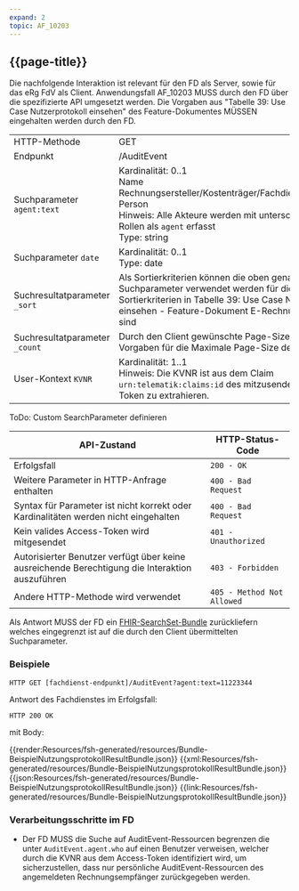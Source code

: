 ```yaml
---
expand: 2
topic: AF_10203
---
```


## {{page-title}}

Die nachfolgende Interaktion ist relevant für den FD als Server, sowie für das eRg FdV als Client. Anwendungsfall AF_10203 MUSS durch den FD über die spezifizierte API umgesetzt werden. Die Vorgaben aus "Tabelle 39: Use Case Nutzerprotokoll einsehen" des Feature-Dokumentes MÜSSEN eingehalten werden durch den FD.

|||
|-|-|
|HTTP-Methode|GET|
|Endpunkt|/AuditEvent|
|Suchparameter `agent:text`| Kardinalität: 0..1<br>Name Rechnungsersteller/Kostenträger/FachdienstVersicherte Person<br>Hinweis: Alle Akteure werden mit unterschiedlichen Rollen als `agent` erfasst<br>Type: string|
|Suchparameter `date`| Kardinalität: 0..1<br>Type: date|
|Suchresultatparameter `_sort`|Als Sortierkriterien können die oben genannten Suchparameter verwendet werden für die Inhalte die als Sortierkriterien in Tabelle 39: Use Case Nutzerprotokoll einsehen - Feature-Dokument E-Rechnung genannt sind|
|Suchresultatparameter `_count`|Durch den Client gewünschte Page-Size, der FD KANN Vorgaben für die Maximale Page-Size definieren|
|User-Kontext `KVNR`| Kardinalität: 1..1<br>Hinweis: Die KVNR ist aus dem Claim `urn:telematik:claims:id` des mitzusendenen Access-Token zu extrahieren.|

ToDo: Custom SearchParameter definieren

|API-Zustand|HTTP-Status-Code|
|-|-|
|Erfolgsfall|`200 - OK`|
|Weitere Parameter in HTTP-Anfrage enthalten|`400 - Bad Request`|
|Syntax für Parameter ist nicht korrekt oder Kardinalitäten werden nicht eingehalten|`400 - Bad Request`|
|Kein valides Access-Token wird mitgesendet|`401 - Unauthorized`|
|Autorisierter Benutzer verfügt über keine ausreichende Berechtigung die Interaktion auszuführen|`403 - Forbidden`|
|Andere HTTP-Methode wird verwendet|`405 - Method Not Allowed`|

Als Antwort MUSS der FD ein [FHIR-SearchSet-Bundle](https://www.hl7.org/fhir/r4/bundle.html#searchset) zurückliefern welches eingegrenzt ist auf die durch den Client übermittelten Suchparameter.

### Beispiele

```
HTTP GET [fachdienst-endpunkt]/AuditEvent?agent:text=11223344
```

Antwort des Fachdienstes im Erfolgsfall:

```
HTTP 200 OK
```
mit Body:

<tabs>
    <tab title="Parameter-Input">      
        {{render:Resources/fsh-generated/resources/Bundle-BeispielNutzungsprotokollResultBundle.json}}
    </tab>
    <tab title="XML">      
        {{xml:Resources/fsh-generated/resources/Bundle-BeispielNutzungsprotokollResultBundle.json}}
    </tab>
    <tab title="JSON">
        {{json:Resources/fsh-generated/resources/Bundle-BeispielNutzungsprotokollResultBundle.json}}
    </tab>
    <tab title="Link">
        {{link:Resources/fsh-generated/resources/Bundle-BeispielNutzungsprotokollResultBundle.json}}
    </tab>
</tabs>

### Verarbeitungsschritte im FD

* Der FD MUSS die Suche auf AuditEvent-Ressourcen begrenzen die unter `AuditEvent.agent.who` auf einen Benutzer verweisen, welcher durch die KVNR aus dem Access-Token identifiziert wird, um sicherzustellen, dass nur persönliche AuditEvent-Ressourcen des angemeldeten Rechnungsempfänger zurückgegeben werden.